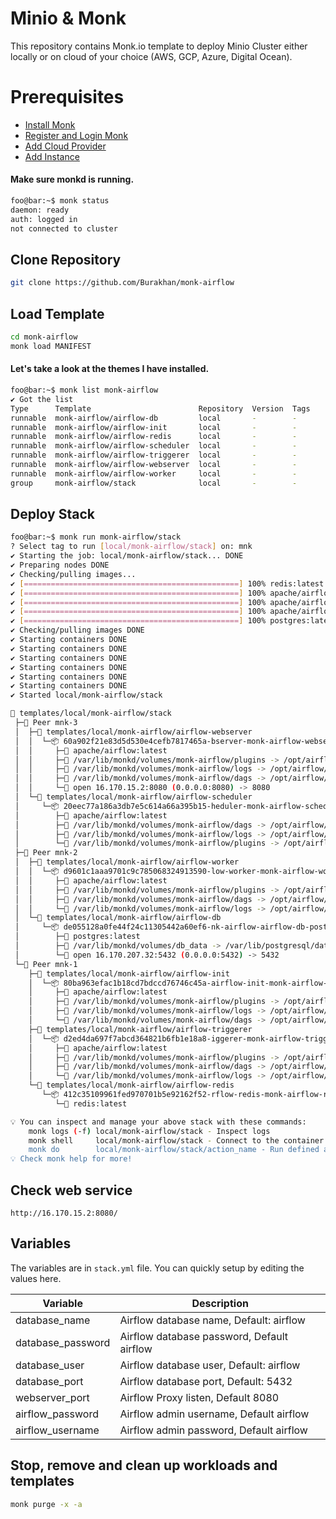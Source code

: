 # Minio & Monk
This repository contains Monk.io template to deploy Minio Cluster either locally or on cloud of your choice (AWS, GCP, Azure, Digital Ocean).

# Prerequisites
- [Install Monk](https://docs.monk.io/docs/get-monk)
- [Register and Login Monk](https://docs.monk.io/docs/acc-and-auth)
- [Add Cloud Provider](https://docs.monk.io/docs/cloud-provider)
- [Add Instance](https://docs.monk.io/docs/multi-cloud)

#### Make sure monkd is running.
```bash
foo@bar:~$ monk status
daemon: ready
auth: logged in
not connected to cluster
```

## Clone Repository
```bash
git clone https://github.com/Burakhan/monk-airflow
```

## Load Template
```bash
cd monk-airflow
monk load MANIFEST
```


#### Let's take a look at the themes I have installed.
```bash
foo@bar:~$ monk list monk-airflow
✔ Got the list
Type      Template                        Repository  Version  Tags
runnable  monk-airflow/airflow-db         local       -        -
runnable  monk-airflow/airflow-init       local       -        -
runnable  monk-airflow/airflow-redis      local       -        -
runnable  monk-airflow/airflow-scheduler  local       -        -
runnable  monk-airflow/airflow-triggerer  local       -        -
runnable  monk-airflow/airflow-webserver  local       -        -
runnable  monk-airflow/airflow-worker     local       -        -
group     monk-airflow/stack              local       -        -

```

## Deploy Stack
```bash
foo@bar:~$ monk run monk-airflow/stack
? Select tag to run [local/monk-airflow/stack] on: mnk
✔ Starting the job: local/monk-airflow/stack... DONE
✔ Preparing nodes DONE
✔ Checking/pulling images...
✔ [================================================] 100% redis:latest mnk-1
✔ [================================================] 100% apache/airflow:latest mnk-1
✔ [================================================] 100% apache/airflow:latest mnk-2
✔ [================================================] 100% apache/airflow:latest mnk-3
✔ [================================================] 100% postgres:latest mnk-2
✔ Checking/pulling images DONE
✔ Starting containers DONE
✔ Starting containers DONE
✔ Starting containers DONE
✔ Starting containers DONE
✔ Starting containers DONE
✔ Starting containers DONE
✔ Started local/monk-airflow/stack

🔩 templates/local/monk-airflow/stack
 ├─🧊 Peer mnk-3
 │  ├─🔩 templates/local/monk-airflow/airflow-webserver
 │  │  └─📦 60a902f21e83d5d530e4cefb7817465a-bserver-monk-airflow-webserver
 │  │     ├─🧩 apache/airflow:latest
 │  │     ├─💾 /var/lib/monkd/volumes/monk-airflow/plugins -> /opt/airflow/plugins
 │  │     ├─💾 /var/lib/monkd/volumes/monk-airflow/logs -> /opt/airflow/logs
 │  │     ├─💾 /var/lib/monkd/volumes/monk-airflow/dags -> /opt/airflow/dags
 │  │     └─🔌 open 16.170.15.2:8080 (0.0.0.0:8080) -> 8080
 │  └─🔩 templates/local/monk-airflow/airflow-scheduler
 │     └─📦 20eec77a186a3db7e5c614a66a395b15-heduler-monk-airflow-scheduler
 │        ├─🧩 apache/airflow:latest
 │        ├─💾 /var/lib/monkd/volumes/monk-airflow/dags -> /opt/airflow/dags
 │        ├─💾 /var/lib/monkd/volumes/monk-airflow/logs -> /opt/airflow/logs
 │        └─💾 /var/lib/monkd/volumes/monk-airflow/plugins -> /opt/airflow/plugins
 ├─🧊 Peer mnk-2
 │  ├─🔩 templates/local/monk-airflow/airflow-worker
 │  │  └─📦 d9601c1aaa9701c9c785068324913590-low-worker-monk-airflow-worker
 │  │     ├─🧩 apache/airflow:latest
 │  │     ├─💾 /var/lib/monkd/volumes/monk-airflow/plugins -> /opt/airflow/plugins
 │  │     ├─💾 /var/lib/monkd/volumes/monk-airflow/dags -> /opt/airflow/dags
 │  │     └─💾 /var/lib/monkd/volumes/monk-airflow/logs -> /opt/airflow/logs
 │  └─🔩 templates/local/monk-airflow/airflow-db
 │     └─📦 de055128a0fe44f24c11305442a60ef6-nk-airflow-airflow-db-postgres
 │        ├─🧩 postgres:latest
 │        ├─💾 /var/lib/monkd/volumes/db_data -> /var/lib/postgresql/data
 │        └─🔌 open 16.170.207.32:5432 (0.0.0.0:5432) -> 5432
 └─🧊 Peer mnk-1
    ├─🔩 templates/local/monk-airflow/airflow-init
    │  └─📦 80ba963efac1b18cd7bdccd76746c45a-airflow-init-monk-airflow-init
    │     ├─🧩 apache/airflow:latest
    │     ├─💾 /var/lib/monkd/volumes/monk-airflow/plugins -> /opt/airflow/plugins
    │     ├─💾 /var/lib/monkd/volumes/monk-airflow/logs -> /opt/airflow/logs
    │     └─💾 /var/lib/monkd/volumes/monk-airflow/dags -> /opt/airflow/dags
    ├─🔩 templates/local/monk-airflow/airflow-triggerer
    │  └─📦 d2ed4da697f7abcd364821b6fb1e18a8-iggerer-monk-airflow-triggerer
    │     ├─🧩 apache/airflow:latest
    │     ├─💾 /var/lib/monkd/volumes/monk-airflow/plugins -> /opt/airflow/plugins
    │     ├─💾 /var/lib/monkd/volumes/monk-airflow/dags -> /opt/airflow/dags
    │     └─💾 /var/lib/monkd/volumes/monk-airflow/logs -> /opt/airflow/logs
    └─🔩 templates/local/monk-airflow/airflow-redis
       └─📦 412c35109961fed970701b5e92162f52-rflow-redis-monk-airflow-redis
          └─🧩 redis:latest

💡 You can inspect and manage your above stack with these commands:
	monk logs (-f) local/monk-airflow/stack - Inspect logs
	monk shell     local/monk-airflow/stack - Connect to the container's shell
	monk do        local/monk-airflow/stack/action_name - Run defined action (if exists)
💡 Check monk help for more!
```
 
 ## Check web service

 ```
http://16.170.15.2:8080/
```


## Variables
The variables are in `stack.yml` file. You can quickly setup by editing the values here.

| Variable                     	| Description                               	|
|------------------------------	|-------------------------------------------	|
| database_name                 | Airflow database name, Default: airflow 	               |
| database_password             | Airflow database password, Default airflow               	|
| database_user                 | Airflow database user, Default: airflow                  	|
| database_port                 | Airflow database port, Default: 5432                     	|
| webserver_port                | Airflow Proxy listen, Default 8080                     	|
| airflow_password               | Airflow admin username, Default airflow                 	|
| airflow_username               | Airflow admin password, Default airflow                 	|



## Stop, remove and clean up workloads and templates

```bash
monk purge -x -a
```